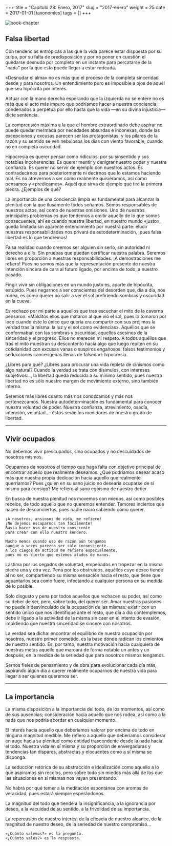 +++
title = "Capítulo 23: Enero, 2017"
slug = "2017-enero"
weight = 25
date = 2017-01-01
[taxonomies]
tags = []
+++

![book-chapter](/images/book/oeur/23.jpg)

## Falsa libertad

Con tendencias entrópicas a las que la vida parece estar dispuesta por su culpa, por su falta de predisposición y por no poner en cuestión el quedarse desnuda por completo en un instante para percatarse de la "nada" por la que esta puede llegar a estar rodeada.

«Desnudar el alma» no es más que el proceso de la completa sinceridad desde y para nosotros. Un entendimiento puro es imposible a ojos de aquél que sea hipócrita por interés.

Actuar con la mano derecha esperando que la izquierda no se entere no es más que el acto más impuro que podríamos hacer a nuestra conciencia; condenados a perpetua por ello hasta que la vida —en su divina injusticia— dicte sentencia.

La comprensión máxima a la que el hombre extraordinario debe aspirar no puede quedar mermada por necedades absurdas e inconexas, donde las excepciones y excusas parecen ser las protagonistas, y los pilares de la razón y su sentido se ven nebulosos los días con viento favorable, cuando no en completa oscuridad.

Hipocresía es querer pensar como ridículos: por su sinsentido y sus notables incoherencias. Es querer mentir y denigrar nuestro poder y nuestra confianza. Es querer no servir de ejemplo con nuestros actos. Es contradecirnos para posteriormente ni decirnos que lo estamos haciendo mal. Es no atrevernos a ser como realmente quisiéramos, así como pensamos y «predicamos». Aquél que sirva de ejemplo que tire la primera piedra. ¿Ejemplos de qué?

La importancia de una conciencia limpia es fundamental para alcanzar la plenitud con la que ilusamente todos soñamos. Somos responsables de nuestros actos, así como de nuestras omisiones. Uno de nuestros principales problemas es que tendemos a omitir aquello de lo que somos consecuentes, ahí es cuando nuestra libertad, en nuestro mundo «justo», queda limitada sin aparente entendimiento por nuestra parte: eludir nuestras responsabilidades nos privará de autodeterminación, ¡pues falsa libertad es lo que tendremos!

Falsa realidad cuando creemos ser alguien sin serlo, sin autoridad ni derecho a ello. Sin pruebas que puedan certificar nuestra palabra. Seremos libres en proporción a nuestras responsabilidades. ¡A demostraciones me refiero! Pues no somos más que la representación presente de nuestra intención sincera de cara al futuro ligado, por encima de todo, a nuestro pasado.

Fingir vivir sin obligaciones en un mundo justo es, aparte de hipócrita, estúpido. Pues negarnos a ser conscientes del desorden que, día a día, nos rodea, es como querer no salir a ver el sol prefiriendo sombras y oscuridad en la cueva.

Es rechazo por mi parte a aquellos que tras escuchar el mito de la caverna pensaron: «Malditos ellos que mataron al que vió el sol, pues lo tomaron por loco cuando éste lo único que quería era compartir con sus prójimos la verdad tras la misma: la luz y el sol como evidencias». Aquéllos que se conformaban con las sombras y oscuridad, aquellos asesinos de la sinceridad y el progreso. Ellos no merecen mi respeto. A todos aquéllos que tras el mito muestran su descontento hacia algo que luego repiten en su cotidianidad con excusas vanas o suspiros engañosos; falsos testimonios y seducciones cancerígenas llenas de falsedad: hipocresía.

¿Libres para qué? ¿Libres para procurar una vida repleta de cinismos como algo natural? Cuando la verdad se trata con disimulos, con intereses subjetivos..., la libertad queda reducida a su mínimo sentido, pues nuestra libertad no es sólo nuestro margen de movimiento externo, sino también interno.

Seremos más libres cuanto más nos conozcamos y más nos pertenezcamos. Nuestra autodeterminación es fundamental para conocer nuestra voluntad de poder. Nuestra confianza, atrevimiento, osadía, intención, voluntad…: éstos serán los medidores de nuestro grado de libertad.

---

## Vivir ocupados

No debemos vivir preocupados, sino ocupados y no descuidados de nosotros mismos.

Ocuparnos de nosotros el tiempo que haga falta con objetivo principal de encontrar aquello que realmente deseamos. ¿Qué podríamos desear acaso más que nuestra propia dedicación hacia aquello que realmente querríamos? Pues ¿quién en su sano juicio no desearía ocuparse de sí mismo para consigo? Me refiero al sano egoísmo de nuestro deber.

En busca de nuestra plenitud nos movemos con miedos, así como posibles recelos, de todo aquello que no queremos entender. Temores inciertos que nacen de desconciertos, pues nadie nació sabiendo cómo querer.
```
¡A nosotros, ansiosos de vida, me refiero!
¡No dejemos escaparnos tan fácilmente!
Basta hacer uso de nuestro consciente
para crear con ello nuestro sendero.

Mucho menos cuando uso de razón aún tengamos
aunque a veces parezca ser sólo inconsciente.
A los ciegos de actitud me refiero especialmente,
pues no es cierto que estemos atados de manos.
```
Lástima por los cegados de voluntad, empeñados en tropezar en la misma piedra una y otra vez. Pena por los obstruidos, aquéllos cuyo deseo tiende al no ser, compartiendo su misma sensación hacia el resto, que tiene que aguantarlos sea como fuere, infectando a cualquier persona en su medida de lo posible.

Solo disgusto y pena por todos aquellos que rechacen su poder, así como su deber de ser, pero, sobre todo, del querer ser. Amar nuestras pasiones no puede ir desvinculado de la ocupación de las mismas: existir con un sentido único que nos identifique ante el resto, que día a día contemplemos, debe ir ligado a la actividad de la misma sin caer en el intento de evasión, impidiendo que nuestra sinceridad se sincere con nosotros.

La verdad sea dicha: encontrar el equilibrio de nuestra ocupación por nosotros, nuestro primer cometido, es la base donde radican los cimientos de nuestro sentido. Es, por tanto, nuestra motivación hacia cualquiera de nuestras metas aquello que marcará de forma notable un antes y un después, en la medida de la seriedad que para nosotros mismos tengamos.

Sernos fieles de pensamiento y de obra para evolucionar cada día más, aspirando algún día a querer realmente ocuparnos de nuestra vida para llegar a ser quienes queremos ser.

---

## La importancia

La misma disposición a la importancia del todo, de los momentos, así como de sus ausencias; consideración hacia aquello que nos rodea, así como a la nada que nos podría abordar en cualquier momento.

El interés hacia aquello que deberíamos valorar por encima de todo en ninguna magnitud medible. Me refiero a aquello que deberíamos considerar en auge hacia su plenitud como entidad trascendente desde la nada hacia el todo. Nuestra vida en sí misma y su proporción de envergaduras y tendencias tan dispares, abstractas y elocuentes como a sí misma se disponga.

La seducción retórica de su abstracción e idealización como aquello a lo que aspiramos sin recelos, pero sobre todo sin miedos más allá de los que las situaciones en sí mismas nos vayan presentando.

No habrá por qué temer a la meditación espontánea con aromas de veracidad, pues estará siempre esperándonos.

La magnitud del todo que tiende a la insignificancia, a la ignorancia por deseo, a la vacuidad de su sentido, a la frivolidad de su importancia.

La repercusión de nuestro interés, de la eficacia de nuestro alcance, de la magnitud de nuestro deseo, de la seriedad de nuestro compromiso…
```
«¿Cuánto valemos?» es la pregunta.
«¿Cuánto vales?» es la respuesta.
```
